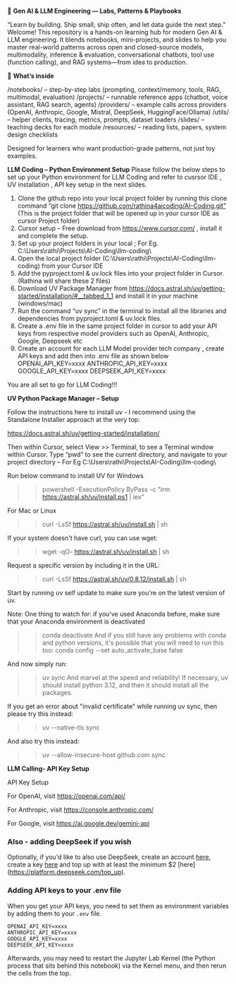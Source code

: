 🧠 **Gen AI & LLM Engineering — Labs, Patterns & Playbooks**

“Learn by building. Ship small, ship often, and let data guide the next step.”
Welcome! This repository is a hands-on learning hub for modern Gen AI & LLM engineering. It blends notebooks, mini-projects, and slides to help you master real-world patterns across open and closed-source models, multimodality, inference & evaluation, conversational chatbots, tool use (function calling), and RAG systems—from idea to production.

🔎 **What’s inside**

/notebooks/ – step-by-step labs (prompting, context/memory, tools, RAG, multimodal, evaluation)
/projects/ – runnable reference apps (chatbot, voice assistant, RAG search, agents)
/providers/ – example calls across providers (OpenAI, Anthropic, Google, Mistral, DeepSeek, HuggingFace/Ollama)
/utils/ – helper clients, tracing, metrics, prompts, dataset loaders
/slides/ – teaching decks for each module
/resources/ – reading lists, papers, system design checklists

Designed for learners who want production-grade patterns, not just toy examples.


**LLM Coding – Python Environment Setup**
Please follow the below steps to set up your Python environment for LLM Coding and refer to cusrsor IDE , UV installation , API key setup in the next slides.

1. Clone the github repo into your local project folder by running this clone command “git clone https://github.com/rathina4aicoding/AI-Coding.git” (This is the project folder that will be opened up in your cursor IDE as cursor Project folder) 
2. Cursor setup – Free download from https://www.cursor.com/ , install it and complete the setup.
3. Set up your project folders in your local ; For Eg. C:\Users\rathi\Projects\AI-Coding\llm-coding\
4. Open the local project folder (C:\Users\rathi\Projects\AI-Coding\llm-coding\) from your Cursor IDE
5. Add the pyproject.toml & uv.lock files into your project folder in Cursor. (Rathina will share these 2 files)
6. Download UV Package Manager from https://docs.astral.sh/uv/getting-started/installation/#__tabbed_1_1 and install it in your machine (windows/mac)
7. Run the command “uv sync” in the terminal to install all the libraries and dependencies from pyproject.toml & uv.lock files. 
8. Create a .env file in the same project folder in cursor to add your API keys from respective model providers such as OpenAI, Anthropic, Google, Deepseek etc
9. Create an account for each LLM Model provider tech company , create API keys and add then into .env file as shown below
OPENAI_API_KEY=xxxx
ANTHROPIC_API_KEY=xxxx
GOOGLE_API_KEY=xxxx
DEEPSEEK_API_KEY=xxxx

You are all set to go for LLM Coding!!!

**UV Python Package Manager – Setup**

Follow the instructions here to install uv - I recommend using the Standalone Installer approach at the very top:

https://docs.astral.sh/uv/getting-started/installation/

Then within Cursor, select View >> Terminal, to see a Terminal window within Cursor.
Type “pwd” to see the current directory, and navigate to your project directory – For Eg C:\Users\rathi\Projects\AI-Coding\llm-coding\

Run below command to install UV for Windows 
>> powershell -ExecutionPolicy ByPass -c "irm https://astral.sh/uv/install.ps1 | iex“

For Mac or Linux
>> curl -LsSf https://astral.sh/uv/install.sh | sh

If your system doesn't have curl, you can use wget:
>> wget -qO- https://astral.sh/uv/install.sh | sh

Request a specific version by including it in the URL:
>> curl -LsSf https://astral.sh/uv/0.8.12/install.sh | sh

Start by running uv self update to make sure you're on the latest version of uv.

Note: One thing to watch for: if you've used Anaconda before, make sure that your Anaconda environment is deactivated
>> conda deactivate
And if you still have any problems with conda and python versions, it's possible that you will need to run this too:
>> conda config --set auto_activate_base false

And now simply run:
>> uv sync
And marvel at the speed and reliability! If necessary, uv should install python 3.12, and then it should install all the packages.

If you get an error about "invalid certificate" while running uv sync, then please try this instead:
>> uv --native-tls sync

And also try this instead:
>> uv --allow-insecure-host github.com sync

**LLM Calling- API Key Setup**

API Key Setup

For OpenAI, visit https://openai.com/api/  

For Anthropic, visit https://console.anthropic.com/
 
For Google, visit https://ai.google.dev/gemini-api


### Also - adding DeepSeek if you wish

Optionally, if you'd like to also use DeepSeek, create an account [here](https://platform.deepseek.com/), create a key [here](https://platform.deepseek.com/api_keys) and top up with at least the minimum $2 [here] (https://platform.deepseek.com/top_up).

### Adding API keys to your .env file


When you get your API keys, you need to set them as environment variables by adding them to your `.env` file.

```
OPENAI_API_KEY=xxxx
ANTHROPIC_API_KEY=xxxx
GOOGLE_API_KEY=xxxx
DEEPSEEK_API_KEY=xxxx

```

Afterwards, you may need to restart the Jupyter Lab Kernel (the Python process that sits behind this notebook) via the Kernel menu, and then rerun the cells from the top.







